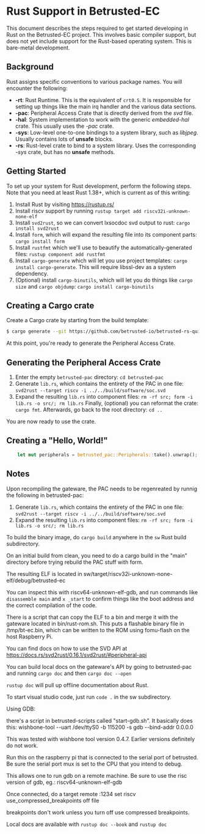 # Rust Support in Betrusted-EC

This document describes the steps required to get started developing in Rust on the Betrusted-EC project.  This involves basic compiler support, but does not yet include support for the Rust-based operating system.  This is bare-metal development.

## Background

Rust assigns specific conventions to various package names.  You will encounter the following:

* **-rt**: Rust Runtime.  This is the equivalent of `crt0.S`.  It is responsible for setting up things like the main irq handler and the various data sections.
* **-pac**: Peripheral Access Crate that is directly derived from the *svd* file.
* **-hal**: System implementation to work with the generic *embedded-hal* crate.  This usually uses the *-pac* crate.
* **-sys**: Low-level one-to-one bindings to a system library, such as *libjpeg*.  Usually contains lots of **unsafe** blocks.
* **-rs**: Rust-level crate to bind to a system library.  Uses the corresponding *-sys* crate, but has no **unsafe** methods.

## Getting Started

To set up your system for Rust development, perform the following steps.  Note that you need at least Rust 1.38+, which is current as of this writing:

1. Install Rust by visiting https://rustup.rs/
2. Install riscv support by running `rustup target add riscv32i-unknown-none-elf`
3. Install `svd2rust`, so we can convert lxsocdoc svd output to rust: `cargo install svd2rust`
4. Install `form`, which will expand the resulting file into its component parts: `cargo install form`
5. Install `rustfmt` which we'll use to beautify the automatically-generated files: `rustup component add rustfmt`
6. Install `cargo-generate` which will let you use project templates: `cargo install cargo-generate`. This will require libssl-dev as a system dependency.
7. (Optional) install `cargo-binutils`, which will let you do things like `cargo size` and `cargo objdump`: `cargo install cargo-binutils`

## Creating a Cargo crate

Create a Cargo crate by starting from the build template:

```sh
$ cargo generate --git https://github.com/betrusted-io/betrusted-rs-quickstart.git
```

At this point, you're ready to generate the Peripheral Access Crate.

## Generating the Peripheral Access Crate

1. Enter the empty `betrusted-pac` directory: `cd betrusted-pac`
2. Generate `lib.rs`, which contains the entirety of the PAC in one file: `svd2rust --target riscv -i ../../build/software/soc.svd`
3. Expand the resulting `lib.rs` into component files: `rm -rf src; form -i lib.rs -o src/; rm lib.rs`
Finally, (optional) you can reformat the crate: `cargo fmt`.  Afterwards, go back to the root directory: `cd ..`

You are now ready to use the crate.

## Creating a "Hello, World!"

```rust
    let mut peripherals = betrusted_pac::Peripherals::take().unwrap();
```

## Notes

Upon recompiling the gateware, the PAC needs to be regenreated by runnig the following in betrusted-pac:

1. Generate `lib.rs`, which contains the entirety of the PAC in one file: `svd2rust --target riscv -i ../../build/software/soc.svd`
2. Expand the resulting `lib.rs` into component files: `rm -rf src; form -i lib.rs -o src/; rm lib.rs`

To build the binary image, do `cargo build` anywhere in the `sw` Rust build subdirectory.

On an initial build from clean, you need to do a cargo build in the "main" directory before trying rebuild the PAC stuff with form.


The resulting ELF is located in sw/target/riscv32i-unknown-none-elf/debug/betrusted-ec

You can inspect this with riscv64-unknown-elf-gdb, and run commands like `disassemble main` and `x _start` to confirm things
like the boot address and the correct compilation of the code.

There is a script that can copy the ELF to a bin and merge it with the gateware located in bin/rust-rom.sh. This puts
a flashable binary file in /tmp/bt-ec.bin, which can be written to the ROM using fomu-flash on the host Raspberry Pi.

You can find docs on how to use the SVD API at https://docs.rs/svd2rust/0.16.1/svd2rust/#peripheral-api

You can build local docs on the gateware's API by going to betrusted-pac and running `cargo doc` and then `cargo doc --open`

`rustup doc` will pull up offline documentation about Rust.

To start visual studio code, just run `code .` in the sw subdirectory.


Using GDB:

there's a script in betrusted-scripts called "start-gdb.sh". It basically does this:
  wishbone-tool --uart /dev/ttyS0 -b 115200 -s gdb --bind-addr 0.0.0.0

This was tested with wishbone tool version 0.4.7. Earlier versions definitely do not work.

Run this on the raspberry pi that is connected to the serial port of betrusted. Be sure
the serial port mux is set to the CPU that you intend to debug.

This allows one to run gdb on a remote machine. Be sure to use the risc version of gdb, eg.:
  riscv64-unknown-elf-gdb

Once connected, do a
  target remote <ip address of pi>:1234
  set riscv use_compressed_breakpoints off
  file <ELF file to debug to pull in symbols>

breakpoints don't work unless you turn off use compressed breakpoints.

Local docs are available with `rustup doc --book` and `rustup doc`
